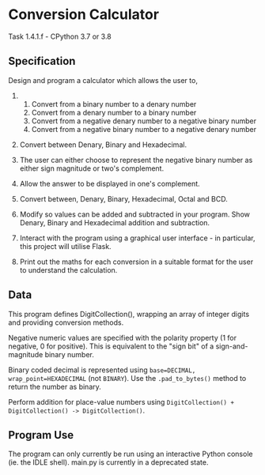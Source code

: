 # Conversion Calculator
Task 1.4.1.f - CPython 3.7 or 3.8

## Specification
Design and program a calculator which allows the user to, 

1. 1. Convert from a binary number to a denary number 
   2. Convert from a denary number to a binary number 
   3. Convert from a negative denary number to a negative binary number 
   4. Convert from a negative binary number to a negative denary number 

2. Convert between Denary, Binary and Hexadecimal. 
3. The user can either choose to represent the negative binary number as either sign magnitude or two's complement. 
4. Allow the answer to be displayed in one's complement. 
5. Convert between, Denary, Binary, Hexadecimal, Octal and BCD. 
6. Modify so values can be added and subtracted in your program. Show Denary, Binary and Hexadecimal addition and subtraction. 
7. Interact with the program using a graphical user interface - in particular, this project will utilise Flask. 
8. Print out the maths for each conversion in a suitable format for the user to understand the calculation. 

## Data

This program defines DigitCollection(), wrapping an array of integer digits and providing conversion methods.

Negative numeric values are specified with the polarity property (1 for negative, 0 for positive).
This is equivalent to the "sign bit" of a sign-and-magnitude binary number.

Binary coded decimal is represented using `base=DECIMAL, wrap_point=HEXADECIMAL` (not `BINARY`).
Use the `.pad_to_bytes()` method to return the number as binary.

Perform addition for place-value numbers using `DigitCollection() + DigitCollection() -> DigitCollection()`.

## Program Use

The program can only currently be run using an interactive Python console (ie. the IDLE shell). main.py is currently in a deprecated state.